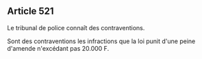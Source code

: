 Article 521
----
Le tribunal de police connaît des contraventions.

Sont des contraventions les infractions que la loi punit d'une peine d'amende
n'excédant pas 20.000 F.
